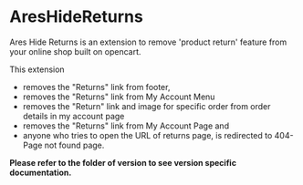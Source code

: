 # AresHideReturns

Ares Hide Returns is an extension to remove 'product return' feature from your online shop built on opencart.

This extension
- removes the "Returns" link from footer,
- removes the "Returns" link from My Account Menu
- removes the "Return" link and image for specific order from order details in my account page
- removes the "Returns" link from My Account Page and
- anyone who tries to open the URL of returns page, is redirected to 404-Page not found page.

**Please refer to the folder of version to see version specific documentation.**